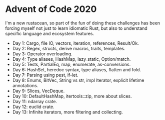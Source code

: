 Advent of Code 2020
===================

I'm a new rustacean, so part of the fun of doing these challenges has been forcing myself not just
to learn idiomatic Rust, but also to understand specific language and ecosystem features.

- Day 1: Cargo, file IO, vectors, iteration, references, Result/Ok.
- Day 2: Regex, structs, derive macros, traits, templates.
- Day 3: Operator overloading.
- Day 4: Type aliases, HashMap, lazy_static, Option/match.
- Day 5: Tests, PartialEq, map, enumerate, as-conversions.
- Day 6: HashSet, heredoc syntax, type aliases, flatten and fold.
- Day 7: Parsing using pest, if-let.
- Day 8: Enums, BitVec, String vs str, impl Iterator, explicit lifetime annotations.
- Day 9: Slices, VecDeque.
- Day 10: DefaultHashMap, itertools::zip, more about slices.
- Day 11: ndarray crate.
- Day 12: euclid crate.
- Day 13: Infinite iterators, more filtering and collecting.
